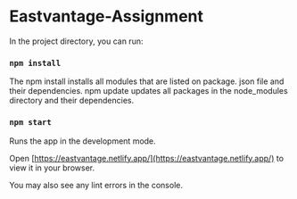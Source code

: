 # Eastvantage-Assignment

In the project directory, you can run:

### `npm install`

The npm install installs all modules that are listed on package. json file and their dependencies. npm update updates all packages in the node_modules directory and their dependencies.

### `npm start`
Runs the app in the development mode.

Open [https://eastvantage.netlify.app/](https://eastvantage.netlify.app/) to view it in your browser.

You may also see any lint errors in the console.



